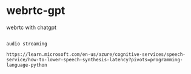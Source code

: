 # webrtc-gpt

webrtc with chatgpt



```

audio streaming 

https://learn.microsoft.com/en-us/azure/cognitive-services/speech-service/how-to-lower-speech-synthesis-latency?pivots=programming-language-python
```
